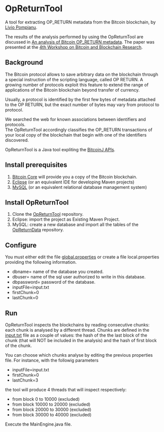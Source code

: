 # OpReturnTool

A tool for extracting OP_RETURN metadata from the Bitcoin blockchain, by [Livio Pompianu](http://tcs.unica.it/members/livio-pompianu).  

The results of the analysis performed by using the OpReturnTool are discussed in [An analysis of Bitcoin OP_RETURN metadata](https://arxiv.org/abs/1702.01024).
The paper was presented at the [4th Workshop on Bitcoin and Blockchain Research](http://fc17.ifca.ai/bitcoin/). 

## Background ##
The Bitcoin protocol allows to save arbitrary data on the blockchain through a special instruction of the scripting language, 
called OP RETURN. A growing number of protocols exploit this feature to extend the range of applications of the Bitcoin 
blockchain beyond transfer of currency.

Usually, a protocol is identified by the first few bytes of metadata attached to the OP RETURN, but the exact number of 
bytes may vary from protocol to protocol.

We searched the web for known associations between identifiers and protocols.  
The OpReturnTool accordingly classifies the OP_RETURN transactions of your local copy of the blockchain that 
begin with one of the identifiers discovered.

OpReturnTool is a Java tool expliting the [BitcoinJ APIs](https://bitcoinj.github.io/).

## Install prerequisites ##
1. [Bitcoin Core](https://bitcoin.org/en/bitcoin-core/) will provide you a copy of the Bitcoin blockchain.
2. [Eclipse](https://eclipse.org/) (or an equivalent IDE for developing Maven projects)
3. [MySQL](https://www.mysql.com/) (or an equivalent relational database management system)

## Install OpReturnTool ##
1. Clone the [OpReturnTool](https://github.com/BitcoinOpReturn/OpReturnTool) repository.
2. Eclipse: import the project as Existing Maven Project.
3. MySQL: create a new database and import all the tables of the [OpReturnData](https://github.com/BitcoinOpReturn/OpReturnData) repository.

## Configure ##
You must either edit the file [global.properties](https://github.com/BitcoinOpReturn/OpReturnTool/blob/master/src/main/resources/global.properties) 
or create a file local.properties providing the following information.
- dbname= name of the database you created.
- dbuser= name of the sql user authorized to write in this database.
- dbpassword= password of the database.
- inputFile=input.txt
- firstChunk=0
- lastChunk=0

## Run ##
OpReturnTool inspects the blockchains by reading consecutive chunks: each chunk is analysed by a different thread.
Chunks are defined in the [input.txt](https://github.com/BitcoinOpReturn/OpReturnTool/blob/master/src/main/resources/input.txt) 
file as a couple of values: the hash of the the last block of the chunk (that will NOT be included in the analysis) 
and the hash of first block of the chunk.

You can choose which chunks analyse by editing the previous properties file. 
For instance, with the followig parameters

- inputFile=input.txt
- firstChunk=0
- lastChunk=3

the tool will produce 4 threads that will inspect respectively:

- from block 0 to 10000 (excluded)
- from block 10000 to 20000 (excluded)
- from block 20000 to 30000 (excluded)
- from block 30000 to 40000 (excluded)

Execute the MainEngine.java file.
